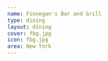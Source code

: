 ```yaml
---
name: Finnegan's Bar and Grill
type: dining
layout: dining 
cover: fbg.jpg
icon: fbg.jpg
area: New York
---
```

